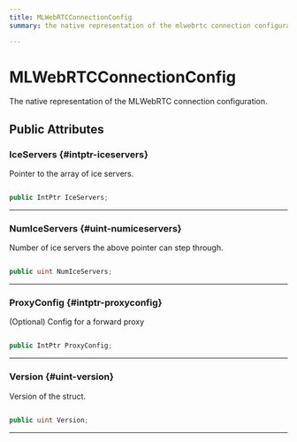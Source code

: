 ```yaml
---
title: MLWebRTCConnectionConfig
summary: the native representation of the mlwebrtc connection configuration. 

---
```


# MLWebRTCConnectionConfig




The native representation of the MLWebRTC connection configuration.   





## Public Attributes

### IceServers {#intptr-iceservers}

Pointer to the array of ice servers. 

```csharp

public IntPtr IceServers;

```






-----------

### NumIceServers {#uint-numiceservers}

Number of ice servers the above pointer can step through. 

```csharp

public uint NumIceServers;

```






-----------

### ProxyConfig {#intptr-proxyconfig}

(Optional) Config for a forward proxy 

```csharp

public IntPtr ProxyConfig;

```






-----------

### Version {#uint-version}

Version of the struct. 

```csharp

public uint Version;

```






-----------

